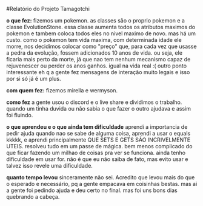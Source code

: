 #Relatório do Projeto Tamagotchi

**o que fez:**
fizemos um pokemon. as classes são o proprio pokemon e a classe EvolutionStone. essa classe aumenta todos os atributos maximos do pokemon e tambem coloca todos eles no nivel maximo de novo. mas há um custo. como o pokemon tem vida maxima, com determinada idade ele morre, nos decidimos colocar como "preço" que, para cada vez que usasse a pedra da evolução, fossem adicionados 10 anos de vida. ou seja, ele ficaria mais perto da morte, já que nao tem nenhum mecanismo capaz de rejuvenescer ou perder os anos ganhos. igual na vida real :( outro ponto interessante eh q a gente fez mensagens de interação muito legais e isso por si só já é um plus.

**com quem fez:**
fizemos mirella e wermyson.

**como fez**
a gente usou o discord e o live share e dividimos o trabalho. quando um tinha duvida ou não sabia o que fazer o outro ajudava e assim foi fluindo. 

**o que aprendeu e o que ainda tem dificuldade**
aprendi a importancia de pedir ajuda quando nao se sabe de alguma coisa, aprendi a usar o equals kkkkk, e aprendi principalmente QUE SETS E GETS SÃO INCRIVELMENTE UTEIS. resolveu tudo em um passe de mágica. bem menos complicado do que ficar fazendo um milhao de coisas pra ver se funciona. ainda tenho dificuldade em usar for. não é que eu não saiba de fato, mas evito usar e talvez isso revele uma dificuldade.

**quanto tempo levou**
sinceramente não sei. Acredito que levou mais do que o esperado e necessário, pq a gente empacava em coisinhas bestas. mas ai a gente foi pedindo ajuda e deu certo no final. mas foi uns bons dias quebrando a cabeça. 
